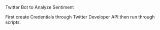 Twitter Bot to Analyze Sentiment 

First create Credentials through Twitter Developer API then run through scripts.
